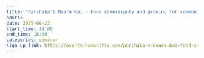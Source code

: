 ```yaml
---
title: "Parihaka's Maara Kai - Food sovereignty and growing for communities"
hosts:
date: 2025-08-23
start_time: 14:00
end_time: 16:00
categories: seminar
sign_up_link: https://events.humanitix.com/parihaka-s-maara-kai-food-sovereignty-and-growing-for-communities/tickets
---
```




